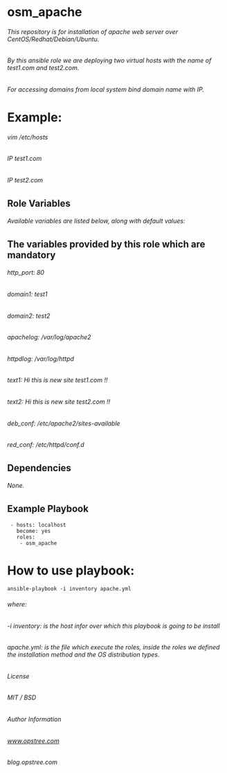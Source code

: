 # osm_apache
######  This repository is for installation of apache web server over CentOS/Redhat/Debian/Ubuntu.
######  By this ansible role we are deploying two virtual hosts with the name of test1.com and test2.com.
######  For accessing domains from local system bind domain name with IP. 

# Example:

######  vim /etc/hosts  
######  IP test1.com  
######  IP test2.com  

## Role Variables

######  Available variables are listed below, along with default values:
 
## The variables provided by this role which are mandatory

######   http_port: 80
######   domain1: test1
######   domain2: test2
######   apachelog: /var/log/apache2
######   httpdlog: /var/log/httpd
######   text1: Hi this is new site test1.com  !!
######   text2: Hi this is new site test2.com  !!
######   deb_conf: /etc/apache2/sites-available
######   red_conf: /etc/httpd/conf.d

## Dependencies

######   None.

## Example Playbook
 
 
```
 - hosts: localhost
   become: yes
   roles:
    - osm_apache 
```

# How to use playbook:

``` ansible-playbook -i inventory apache.yml ```

######  where:

######  -i inventory: is the host infor over which this playbook is going to be install

###### apache.yml: is the file which execute the roles, inside the roles we defined the installation method and the OS distribution types.

###### License

###### MIT / BSD

###### Author Information

###### www.opstree.com

###### blog.opstree.com

